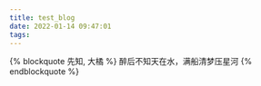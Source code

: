 ```yaml
---
title: test_blog
date: 2022-01-14 09:47:01
tags:
---
```


{% blockquote 先知, 大橘 %}
醉后不知天在水，满船清梦压星河
{% endblockquote %}